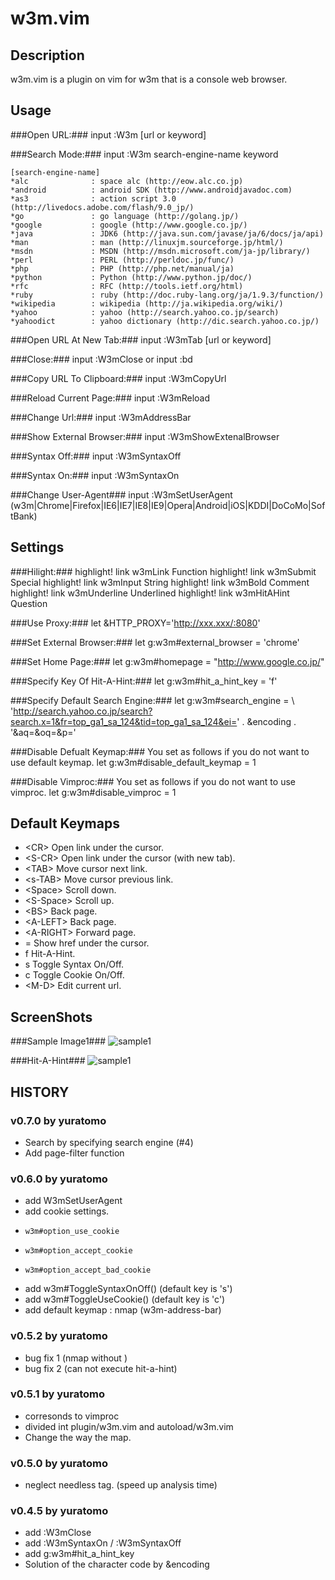 w3m.vim
=======

Description
-----------
w3m.vim is a plugin on vim for w3m that is a console web browser.

Usage
-----

###Open URL:###
    input :W3m [url or keyword]

###Search Mode:###
    input :W3m search-engine-name keyword

    [search-engine-name]
    *alc              : space alc (http://eow.alc.co.jp)
    *android          : android SDK (http://www.androidjavadoc.com)
    *as3              : action script 3.0 (http://livedocs.adobe.com/flash/9.0_jp/)
    *go               : go language (http://golang.jp/)
    *google           : google (http://www.google.co.jp/)
    *java             : JDK6 (http://java.sun.com/javase/ja/6/docs/ja/api)
    *man              : man (http://linuxjm.sourceforge.jp/html/)
    *msdn             : MSDN (http://msdn.microsoft.com/ja-jp/library/)
    *perl             : PERL (http://perldoc.jp/func/)
    *php              : PHP (http://php.net/manual/ja)
    *python           : Python (http://www.python.jp/doc/)
    *rfc              : RFC (http://tools.ietf.org/html)
    *ruby             : ruby (http://doc.ruby-lang.org/ja/1.9.3/function/)
    *wikipedia        : wikipedia (http://ja.wikipedia.org/wiki/)
    *yahoo            : yahoo (http://search.yahoo.co.jp/search)
    *yahoodict        : yahoo dictionary (http://dic.search.yahoo.co.jp/)

###Open URL At New Tab:###
    input :W3mTab [url or keyword]

###Close:###
    input :W3mClose
    or
    input :bd

###Copy URL To Clipboard:###
    input :W3mCopyUrl

###Reload Current Page:###
    input :W3mReload

###Change Url:###
    input :W3mAddressBar

###Show External Browser:###
    input :W3mShowExtenalBrowser

###Syntax Off:###
    input :W3mSyntaxOff

###Syntax On:###
    input :W3mSyntaxOn

###Change User-Agent###
    input :W3mSetUserAgent (w3m|Chrome|Firefox|IE6|IE7|IE8|IE9|Opera|Android|iOS|KDDI|DoCoMo|SoftBank)

Settings
--------

###Hilight:###
    highlight! link w3mLink      Function
    highlight! link w3mSubmit    Special
    highlight! link w3mInput     String
    highlight! link w3mBold      Comment
    highlight! link w3mUnderline Underlined
    highlight! link w3mHitAHint  Question

###Use Proxy:###
    let &HTTP_PROXY='http://xxx.xxx/:8080'

###Set External Browser:###
    let g:w3m#external_browser = 'chrome'

###Set Home Page:###
    let g:w3m#homepage = "http://www.google.co.jp/"

###Specify Key Of Hit-A-Hint:###
    let g:w3m#hit_a_hint_key = 'f'

###Specify Default Search Engine:###
    let g:w3m#search_engine = 
        \ 'http://search.yahoo.co.jp/search?search.x=1&fr=top_ga1_sa_124&tid=top_ga1_sa_124&ei=' . &encoding . '&aq=&oq=&p='

###Disable Defualt Keymap:###
You set as follows if you do not want to use default keymap.
    let g:w3m#disable_default_keymap = 1

###Disable Vimproc:###
You set as follows if you do not want to use vimproc.
    let g:w3m#disable_vimproc = 1

Default Keymaps
---------------
* &lt;CR&gt;      Open link under the cursor.
* &lt;S-CR&gt;    Open link under the cursor (with new tab).
* &lt;TAB&gt;     Move cursor next link.
* &lt;s-TAB&gt;   Move cursor previous link.
* &lt;Space&gt;   Scroll down.
* &lt;S-Space&gt; Scroll up.
* &lt;BS&gt;      Back page.
* &lt;A-LEFT&gt;  Back page.
* &lt;A-RIGHT&gt; Forward page.
* =         Show href under the cursor.
* f         Hit-A-Hint.
* s         Toggle Syntax On/Off.
* c         Toggle Cookie On/Off.
* &lt;M-D&gt;     Edit current url.

ScreenShots
-----------

###Sample Image1###
![sample1](http://yuratomo.up.seesaa.net/image/w3mvim_v0.4.0.001.png "sample1")

###Hit-A-Hint###
![sample1](http://yuratomo.up.seesaa.net/image/w3mvim_v0.4.0.002.png "sample1")


HISTORY
-------

### v0.7.0 by yuratomo ###
* Search by specifying search engine (#4)
* Add page-filter function

### v0.6.0 by yuratomo ###
* add W3mSetUserAgent
* add cookie settings.
*     w3m#option_use_cookie
*     w3m#option_accept_cookie
*     w3m#option_accept_bad_cookie
* add w3m#ToggleSyntaxOnOff() (default key is 's')
* add w3m#ToggleUseCookie() (default key is 'c')
* add default keymap : nmap <m-d> <Plug>(w3m-address-bar)

### v0.5.2 by yuratomo ###
* bug fix 1 (nmap without <buffer>)
* bug fix 2 (can not execute hit-a-hint)

### v0.5.1 by yuratomo ###
* corresonds to vimproc
* divided int plugin/w3m.vim and autoload/w3m.vim
* Change the way the map.

### v0.5.0 by yuratomo ###
* neglect needless tag. (speed up analysis time)

### v0.4.5 by yuratomo ###
* add :W3mClose
* add :W3mSyntaxOn / :W3mSyntaxOff
* add g:w3m#hit_a_hint_key
* Solution of the character code by &encoding

